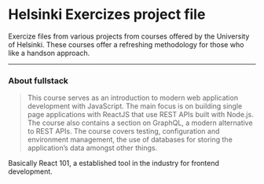 # Helsinki Exercizes project file

Exercize files from various projects from courses offered by the University of Helsinki. These courses offer a refreshing methodology for those who like a handson approach.

---

### About fullstack

> This course serves as an introduction to modern web application development with JavaScript. The main focus is on building single page applications with ReactJS that use REST APIs built with Node.js. The course also contains a section on GraphQL, a modern alternative to REST APIs.
The course covers testing, configuration and environment management, the use of databases for storing the application’s data amongst other things.

Basically React 101, a established tool in the industry for frontend development.
